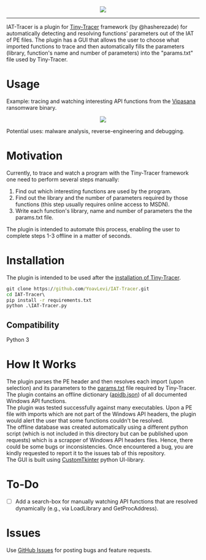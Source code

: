 <div align="center">
  <img src="assets/iat-tracer.ico">
</div>

--------------------------------------------------------------------------------

IAT-Tracer is a plugin for [Tiny-Tracer](https://github.com/hasherezade/tiny_tracer) framework (by @hasherezade) for automatically detecting and resolving functions' parameters out of the IAT of PE files.
The plugin has a GUI that allows the user to choose what imported functions to trace and then automatically fills the parameters (library, function's name and number of parameters) into the "params.txt" file used by Tiny-Tracer.

# Usage

Example: tracing and watching interesting API functions from the [Vipasana](https://github.com/ytisf/theZoo/tree/master/malware/Binaries/Ransomware.Vipasana) ransomware binary.
<div align="center">
  <img src="assets/iat-tracer.gif">
</div>

Potential uses: malware analysis, reverse-engineering and debugging.
# Motivation

Currently, to trace and watch a program with the Tiny-Tracer framework one need to perform several steps manually:
1. Find out which interesting functions are used by the program.
2. Find out the library and the number of parameters required by those functions (this step usually requires online access to MSDN).
3. Write each function's library, name and number of parameters the the params.txt file.

The plugin is intended to automate this process, enabling the user to complete steps 1-3 offline in a matter of seconds.

# Installation

The plugin is intended to be used after the [installation of Tiny-Tracer](https://github.com/hasherezade/tiny_tracer/wiki/Installation).
```bat
git clone https://github.com/YoavLevi/IAT-Tracer.git
cd IAT-Tracer\
pip install -r requirements.txt
python .\IAT-Tracer.py
```
## Compatibility

Python 3

# How It Works

The plugin parses the PE header and then resolves each import (upon selection) and its parameters to the [params.txt](https://github.com/hasherezade/tiny_tracer/blob/master/install32_64/params.txt) file required by Tiny-Tracer.  
The plugin contains an offline dictionary ([apidb.json](https://github.com/YoavLevi/IAT-Tracer/blob/main/assets/apidb.json)) of all documented Windows API functions.  
The plugin was tested successfully against many executables. Upon a PE file with imports which are not part of the Windows API headers, the plugin would alert the user that some functions couldn't be resolved.  
The offline database was created automatically using a different python script (which is not included in this directory but can be published upon requests) which is a scrapper of Windows API headers files. Hence, there could be some bugs or inconsistencies. Once encountered a bug, you are kindly requested to report it to the issues tab of this repository.  
The GUI is built using [CustomTkinter](https://github.com/TomSchimansky/CustomTkinter) python UI-library.  

# To-Do

- [ ] Add a search-box for manually watching API functions that are resolved dynamically (e.g., via LoadLibrary and GetProcAddress).

# Issues

Use [GitHub Issues](https://github.com/YoavLevi/IAT-Tracer/issues) for posting bugs and feature requests.
